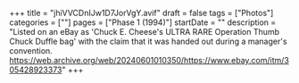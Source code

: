 +++
title = "jhiVVCDnIJw1D7JorVgY.avif"
draft = false
tags = ["Photos"]
categories = [""]
pages = ["Phase 1 (1994)"]
startDate = ""
description = "Listed on an eBay as 'Chuck E. Cheese's ULTRA RARE Operation Thumb Chuck Duffle bag' with the claim that it was handed out during a manager's convention. https://web.archive.org/web/20240601010350/https://www.ebay.com/itm/305428923373"
+++
